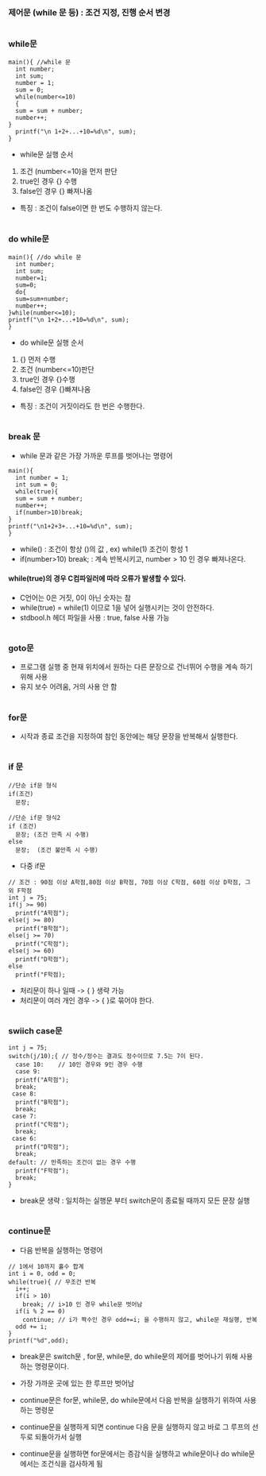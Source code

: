 ### 제어문 (while 문 등) : 조건 지정, 진행 순서 변경
#
### while문
```
main(){ //while 문
  int number;
  int sum;
  number = 1;
  sum = 0;
  while(number<=10)
  {
  sum = sum + number;
  number++;
}
  printf("\n 1+2+...+10=%d\n", sum);
}
```
- while문 실행 순서
1. 조건 (number<=10)을 먼저 판단
2. true인 경우 {} 수행
3. false인 경우 {} 빠져나옴
- 특징 : 조건이 false이면 한 번도 수행하지 않는다.
#
### do while문
```
main(){ //do while 문
  int number;
  int sum;
  number=1;
  sum=0;
  do{
  sum=sum+number;
  number++;
}while(number<=10);
printf("\n 1+2+...+10=%d\n", sum);
}
```
- do while문 실행 순서
1. {} 먼저 수행
2. 조건 (number<=10)판단
3. true인 경우 {}수행
4. false인 경우 {}빠져나옴
- 특징 : 조건이 거짓이라도 한 번은 수행한다.
#
### break 문 
- while 문과 같은 가장 가까운 루프를 벗어나는 명령어
```
main(){
  int number = 1;
  int sum = 0;
  while(true){
  sum = sum + number;
  number++;
  if(number>10)break;
}
printf("\n1+2+3+...+10=%d\n", sum);
}
```
- while() : 조건이 항상 ()의 값 , ex) while(1) 조건이 항성 1
- if(number>10) break; : 계속 반복시키고, number > 10 인 경우 빠져나온다.
#### while(true)의 경우 C컴파일러에 따라 오류가 발생할 수 있다.
- C언어는 0은 거짓, 0이 아닌 숫자는 참
- while(true) = while(1) 이므로 1을 넣어 실행시키는 것이 안전하다.
- stdbool.h 헤더 파일을 사용 : true, false 사용 가능
#
### goto문 
- 프로그램 실행 중 현재 위치에서 원하는 다른 문장으로 건너뛰어 수행을 계속 하기 위해 사용
- 유지 보수 어려움, 거의 사용 안 함
#
### for문
- 시작과 종료 조건을 지정하여 참인 동안에는 해당 문장을 반복해서 실행한다.

#
### if 문
```
//단순 if문 형식
if(조건)
  문장;

//단순 if문 형식2
if (조건)
  문장; (조건 만족 시 수행)
else
  문장;  (조건 불만족 시 수행)
```
- 다중 if문
```
// 조건 : 90점 이상 A학점,80점 이상 B학점, 70점 이상 C학점, 60점 이상 D학점, 그 외 F학점
int j = 75;
if(j >= 90)
  printf("A학점");
else(j >= 80)
  printf("B학점");
else(j >= 70)
  printf("C학점");
else(j >= 60)
  printf("D학점");
else
  printf("F학점);
```
- 처리문이 하나 일때 -> { } 생략 가능
- 처리문이 여러 개인 경우 -> { }로 묶어야 한다.
#
### swiich case문
```
int j = 75;
switch(j/10);{ // 정수/정수는 결과도 정수이므로 7.5는 7이 된다.
  case 10:    // 10인 경우와 9인 경우 수행
  case 9:
  printf("A학점");
  break;
 case 8:
  printf("B학점");
  break;
 case 7:
  printf("C학점");
  break;
 case 6:
  printf("D학점");
  break;
default: // 만족하는 조건이 없는 경우 수행
  printf("F학점");
  break;
}
```
- break문 생략 : 일치하는 실행문 부터 switch문이 종료될 때까지 모든 문장 실행
#
### continue문 
- 다음 반복을 실행하는 명령어
```
// 1에서 10까지 홀수 합계
int i = 0, odd = 0;
while(true){ // 무조건 반복
  i++;
  if(i > 10)
    break; // i>10 인 경우 while문 벗어남
  if(i % 2 == 0)
    continue; // i가 짝수인 경우 odd+=i; 을 수행하지 않고, while문 재실행, 반복
  odd += i;
}
printf("%d",odd);
```
- break문은 switch문 , for문, while문, do while문의 제어를 벗어나기 위해 사용하는 명령문이다.
- 가장 가까운 곳에 있는 한 루프만 벗어남

- continue문은 for문, while문, do while문에서 다음 반복을 실행하기 위하여 사용하는 명령문
- continue문을 실행하게 되면 continue 다음 문을 실행하지 않고 바로 그 루프의 선두로 되돌아가서 실행
- continue문을 실행하면 for문에서는 증감식을 실행하고 while문이나 do while문에서는 조건식을 검사하게 됨

